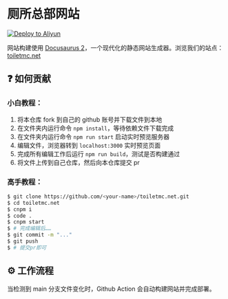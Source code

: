 # 厕所总部网站
[![Deploy to Aliyun](https://github.com/ToiletMC/toiletmc.net/actions/workflows/deploy.yml/badge.svg)](https://github.com/ToiletMC/toiletmc.net/actions/workflows/deploy.yml)

网站构建使用 [Docusaurus 2](https://docusaurus.io/zh-CN/)，一个现代化的静态网站生成器。浏览我们的站点：[toiletmc.net](https://toiletmc.net)

## ❓ 如何贡献

### 小白教程：

1. 将本仓库 fork 到自己的 github 账号并下载文件到本地
2. 在文件夹内运行命令 `npm install`，等待依赖文件下载完成
3. 在文件夹内运行命令 `npm run start` 启动实时预览服务器
4. 编辑文件，浏览器转到 `localhost:3000` 实时预览页面
5. 完成所有编辑工作后运行 `npm run build`，测试是否构建通过
6. 将文件上传到自己仓库，然后向本仓库提交 pr

### 高手教程：

```bash
$ git clone https://github.com/<your-name>/toiletmc.net.git
$ cd toiletmc.net
$ cnpm i
$ code .
$ cnpm start
$ # 完成编辑后……
$ git commit -m "..."
$ git push
$ # 提交pr即可
```

## ⚙️ 工作流程

当检测到 main 分支文件变化时，Github Action 会自动构建网站并完成部署。
